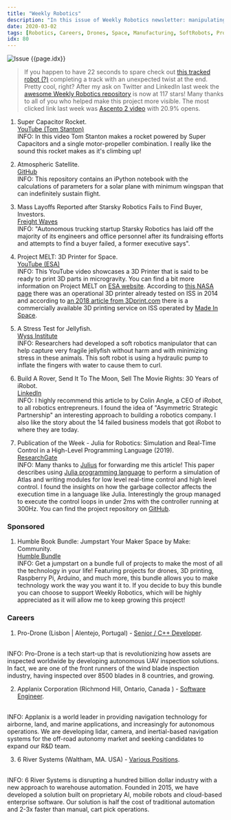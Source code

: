 ```yaml
---
title: "Weekly Robotics"
description: "In this issue of Weekly Robotics newsletter: manipulating jellyfish, capacitor rocket, building an atmospheric satellite, 3D printing in space and more!"
date: 2020-03-02
tags: [Robotics, Careers, Drones, Space, Manufacturing, SoftRobots, Programming, OpenSource, ConsumerRobots]
idx: 80
---
```

![Issue {{page.idx}}](/img/headers/{{page.idx}}.jpg "Issue {{page.idx}}")

> If you happen to have 22 seconds to spare check out [this tracked robot (?)](https://www.reddit.com/r/robotics/comments/fbrdme/m_wait_for_it_something_really_cool_happens_at/) completing a track with an unexpected twist at the end. Pretty cool, right? After my ask on Twitter and LinkedIn last week the [awesome Weekly Robotics repository](https://github.com/msadowski/awesome-weekly-robotics) is now at 117 stars! Many thanks to all of you who helped make this project more visible. The most clicked link last week was [Ascento 2 video](https://youtu.be/T6r7EZKZW-E) with 20.9% opens.

1) Super Capacitor Rocket.
<br>[YouTube (Tom Stanton)](https://youtu.be/vWgwYBDSHGo)<br>
INFO: In this video Tom Stanton makes a rocket powered by Super Capacitors and a single motor-propeller combination. I really like the sound this rocket makes as it's climbing up!

2) Atmospheric Satellite.
<br>[GitHub](https://github.com/gusgordon/atmospheric_satellite/blob/master/README.md)<br>
INFO: This repository contains an iPython notebook with the calculations of parameters for a solar plane with minimum wingspan that can indefinitely sustain flight.

3) Mass Layoffs Reported after Starsky Robotics Fails to Find Buyer, Investors.
<br>[Freight Waves](https://www.freightwaves.com/news/exclusive-mass-layoffs-reported-after-starsky-robotics-fails-to-find-buyer-investors)<br>
INFO: "Autonomous trucking startup Starsky Robotics has laid off the majority of its engineers and office personnel after its fundraising efforts and attempts to find a buyer failed, a former executive says".

4) Project MELT: 3D Printer for Space.
<br>[YouTube (ESA)](https://youtu.be/Ps-VubhmnkE)<br>
INFO: This YouTube video showcases a 3D Printer that is said to be ready to print 3D parts in microgravity. You can find a bit more information on Project MELT on [ESA website](https://www.esa.int/ESA_Multimedia/Images/2018/10/MELT_3D_printer). According to [this NASA page](https://www.nasa.gov/content/international-space-station-s-3-d-printer) there was an operational 3D printer already tested on ISS in 2014 and according to [an 2018 article from 3Dprint.com](https://3dprint.com/208144/amf-second-birthday/) there is a commercially available 3D printing service on ISS operated by [Made In Space](https://madeinspace.us/).

5) A Stress Test for Jellyfish.
<br>[Wyss Institute](https://wyss.harvard.edu/news/a-stress-test-for-jellyfish/)<br>
INFO: Researchers had developed a soft robotics manipulator that can help capture very fragile jellyfish without harm and with minimizing stress in these animals. This soft robot is using a hydraulic pump to inflate the fingers with water to cause them to curl.

6) Build A Rover, Send It To The Moon, Sell The Movie Rights: 30 Years of iRobot.
<br>[LinkedIn](https://www.linkedin.com/pulse/build-rover-send-moon-sell-movie-rights-30-years-irobot-colin-angle/)<br>
INFO: I highly recommend this article to by Colin Angle, a CEO of iRobot, to all robotics entrepreneurs. I found the idea of "Asymmetric Strategic Partnership" an interesting approach to building a robotics company. I also like the story about the 14 failed business models that got iRobot to where they are today.

7) Publication of the Week - Julia for Robotics: Simulation and Real-Time Control in a High-Level Programming Language (2019).
<br>[ResearchGate](https://www.researchgate.net/publication/331983442_Julia_for_robotics_simulation_and_real-time_control_in_a_high-level_programming_language)<br>
INFO: Many thanks to [Julius](https://www.linkedin.com/in/juliussust/) for forwarding me this article! This paper describes using [Julia programming language](https://julialang.org/) to perform a simulation of Atlas and writing modules for low level real-time control and high level control. I found the insights on how the garbage collector affects the execution time in a language like Julia. Interestingly the group managed to execute the control loops in under 2ms with the controller running at 300Hz. You can find the project repository on [GitHub](https://github.com/tkoolen/julia-robotics-paper-code).

### Sponsored

1) Humble Book Bundle: Jumpstart Your Maker Space by Make: Community.
<br>[Humble Bundle](https://www.humblebundle.com/books/jumpstart-your-maker-space-make-community-books?partner=weeklyrobotics)<br>
INFO: Get a jumpstart on a bundle full of projects to make the most of all the technology in your life! Featuring projects for drones, 3D printing, Raspberry Pi, Arduino, and much more, this bundle allows you to make technology work the way you want it to. If you decide to buy this bundle you can choose to support Weekly Robotics, which will be highly appreciated as it will allow me to keep growing this project!

### Careers

1) Pro-Drone (Lisbon | Alentejo, Portugal) - [Senior / C++ Developer](https://www.pro-drone.eu/careers.html).
<br>
INFO: Pro-Drone is a tech start-up that is revolutionizing how assets are inspected worldwide by developing autonomous UAV inspection solutions. In fact, we are one of the front runners of the wind blade inspection industry, having inspected over 8500 blades in 8 countries, and growing.

2) Applanix Corporation (Richmond Hill, Ontario, Canada ) - [Software Engineer](https://hire.withgoogle.com/public/jobs/trimblecom/view/P_AAAAAAEAAIzHclaSFPMQd-).
<br>
INFO: Applanix is a world leader in providing navigation technology for airborne, land, and marine applications, and increasingly for autonomous operations. We are developing lidar, camera, and inertial-based navigation systems for the off-road autonomy market and seeking candidates to expand our R&D team.

3) 6 River Systems (Waltham, MA. USA) - [Various Positions](https://6river.com/jobs/).
<br>
INFO: 6 River Systems is disrupting a hundred billion dollar industry with a new approach to warehouse automation. Founded in 2015, we have developed a solution built on proprietary AI, mobile robots and cloud-based enterprise software. Our solution is half the cost of traditional automation and 2-3x faster than manual, cart pick operations.
